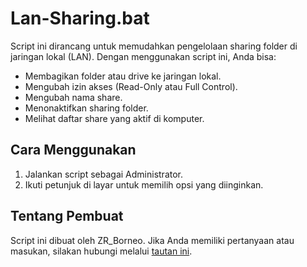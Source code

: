 # Lan-Sharing.bat
Script ini dirancang untuk memudahkan pengelolaan sharing folder di jaringan lokal (LAN). Dengan menggunakan script ini, Anda bisa:
- Membagikan folder atau drive ke jaringan lokal.
- Mengubah izin akses (Read-Only atau Full Control).
- Mengubah nama share.
- Menonaktifkan sharing folder.
- Melihat daftar share yang aktif di komputer.

## Cara Menggunakan
1. Jalankan script sebagai Administrator.
2. Ikuti petunjuk di layar untuk memilih opsi yang diinginkan.

## Tentang Pembuat
Script ini dibuat oleh ZR_Borneo. Jika Anda memiliki pertanyaan atau masukan, silakan hubungi melalui [tautan ini](#).
